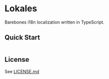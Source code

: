 # Lokales

Barebones i18n localization written in TypeScript.

## Quick Start

```ts

```

## License

See [LICENSE.md](LICENSE.md)